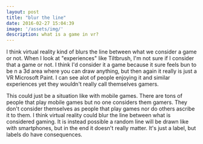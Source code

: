 ```yaml
---
layout: post
title: "blur the line"
date: 2016-02-27 15:04:39
image: '/assets/img/'
description: what is a game in vr?
---
```


I think virtual reality kind of blurs the line between what we consider a game or not. When I look at "experiences" like Tiltbrush, I'm not sure if I consider that a game or not. I think I'd consider it a game because it sure feels bun to be n a 3d area where you can draw anything, but then again it really is just a VR Microsoft Paint. I can see alot of people enjoying it and similar experiences yet they wouldn't really call themselves gamers.

This could just be a situation like with mobile games. There are tons of people that play mobile games but no one considers them gamers. They don't consider themselves as people that play games nor do others ascribe it to them. I think virtual reality could blur the line between what is considered gaming. It is instead possible a random line will be drawn like with smartphones, but in the end it doesn't really matter. It's just a label, but labels do have consequences.
